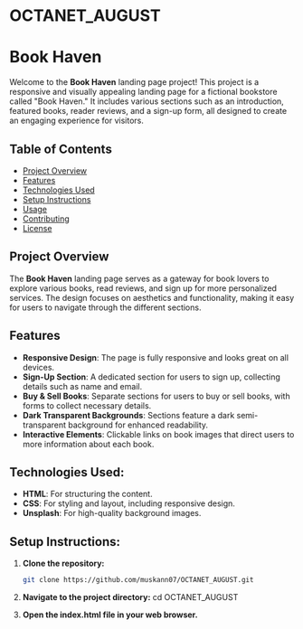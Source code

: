 # OCTANET_AUGUST

# Book Haven

Welcome to the **Book Haven** landing page project! This project is a responsive and visually appealing landing page for a fictional bookstore called "Book Haven." It includes various sections such as an introduction, featured books, reader reviews, and a sign-up form, all designed to create an engaging experience for visitors.

## Table of Contents

- [Project Overview](#project-overview)
- [Features](#features)
- [Technologies Used](#technologies-used)
- [Setup Instructions](#setup-instructions)
- [Usage](#usage)
- [Contributing](#contributing)
- [License](#license)

## Project Overview

The **Book Haven** landing page serves as a gateway for book lovers to explore various books, read reviews, and sign up for more personalized services. The design focuses on aesthetics and functionality, making it easy for users to navigate through the different sections.

## Features

- **Responsive Design**: The page is fully responsive and looks great on all devices.
- **Sign-Up Section**: A dedicated section for users to sign up, collecting details such as name and email.
- **Buy & Sell Books**: Separate sections for users to buy or sell books, with forms to collect necessary details.
- **Dark Transparent Backgrounds**: Sections feature a dark semi-transparent background for enhanced readability.
- **Interactive Elements**: Clickable links on book images that direct users to more information about each book.

## Technologies Used:

- **HTML**: For structuring the content.
- **CSS**: For styling and layout, including responsive design.
- **Unsplash**: For high-quality background images.

## Setup Instructions:

1. **Clone the repository:**
   ```bash
   git clone https://github.com/muskann07/OCTANET_AUGUST.git

2. **Navigate to the project directory:**
   cd OCTANET_AUGUST

3. **Open the index.html file in your web browser.**


